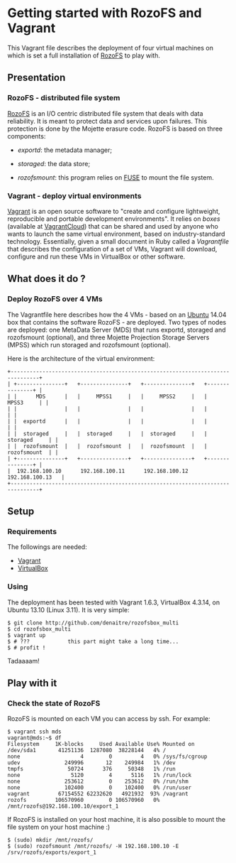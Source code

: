 # Getting started with RozoFS and Vagrant

This Vagrant file describes the deployment of four virtual machines on which
is set a full installation of [RozoFS](http://www.rozofs.org) to play with.


## Presentation

### RozoFS - distributed file system

[RozoFS](http://www.rozofs.org) is an I/O centric distributed file system
that deals with data reliability. It is meant to protect data and services
upon failures. This protection is done by the Mojette erasure code. RozoFS is
based on three components:

* *exportd*: the metadata manager;

* *storaged*: the data store;

* *rozofsmount*: this program relies on [FUSE](fuse.sourceforge.net/) to mount
the file system.

### Vagrant - deploy virtual environments

[Vagrant](http://www.vagrantup.com/) is an open source software to "create and
configure lightweight, reproducible and portable development environments".
It relies on *boxes* (available at [VagrantCloud](https://vagrantcloud.com/))
that can be shared and used by anyone who wants to launch the same virtual
environment, based on industry-standard technology.
Essentially, given a small document in Ruby called a *Vagrantfile* that
describes the configuration of a set of VMs, Vagrant will download, configure
and run these VMs in VirtualBox or other software.

## What does it do ?

### Deploy RozoFS over 4 VMs

The Vagrantfile here describes how the 4 VMs - based on an
[Ubuntu](http://www.ubuntu.com/) 14.04 box that contains the software
RozoFS - are deployed.
Two types of nodes are deployed: one MetaData Server (MDS) that runs exportd,
storaged and rozofsmount (optional), and three Mojette Projection Storage
Servers (MPSS) which run storaged and rozofsmount (optional).

Here is the architecture of the virtual environment:

```
+-------------------------------------------------------------------------------+
| +---------------+   +---------------+   +---------------+   +---------------+ |
| |      MDS      |   |     MPSS1     |   |     MPSS2     |   |     MPSS3     | |
| |               |   |               |   |               |   |               | |
| |  exportd      |   |               |   |               |   |               | |
| |  storaged     |   |  storaged     |   |  storaged     |   |  storaged     | |
| |  rozofsmount  |   |  rozofsmount  |   |  rozofsmount  |   |  rozofsmount  | |
| +---------------+   +---------------+   +---------------+   +---------------+ |
|  192.168.100.10      192.168.100.11      192.168.100.12      192.168.100.13   |
+-------------------------------------------------------------------------------+
```

## Setup

### Requirements 

The followings are needed:
* [Vagrant](http://www.vagrantup.com/)
* [VirtualBox](https://www.virtualbox.org/)

### Using

The deployment has been tested with Vagrant 1.6.3, VirtualBox 4.3.14, on
Ubuntu 13.10 (Linux 3.11). It is very simple:

```shell
$ git clone http://github.com/denaitre/rozofsbox_multi
$ cd rozofsbox_multi
$ vagrant up
$ # ???            this part might take a long time...
$ # profit !
```
Tadaaaam!

## Play with it

### Check the state of RozoFS

RozoFS is mounted on each VM you can access by ssh. For example:

```shell
$ vagrant ssh mds
vagrant@mds:~$ df
Filesystem     1K-blocks     Used Available Use% Mounted on
/dev/sda1       41251136  1287080  38228144   4% /
none                   4        0         4   0% /sys/fs/cgroup
udev              249996       12    249984   1% /dev
tmpfs              50724      376     50348   1% /run
none                5120        4      5116   1% /run/lock
none              253612        0    253612   0% /run/shm
none              102400        0    102400   0% /run/user
vagrant         67154552 62232620   4921932  93% /vagrant
rozofs         106570960        0 106570960   0% /mnt/rozofs@192.168.100.10/export_1
```

If RozoFS is installed on your host machine, it is also possible to mount
the file system on your host machine :)

```shell
$ (sudo) mkdir /mnt/rozofs/
$ (sudo) rozofsmount /mnt/rozofs/ -H 192.168.100.10 -E /srv/rozofs/exports/export_1
```
